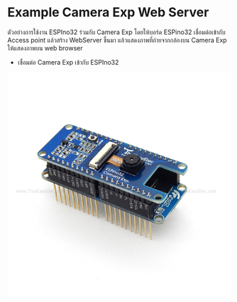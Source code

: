 # Example  Camera Exp Web Server
ตัวอย่างการใช้งาน ESPIno32 ร่วมกับ Camera Exp โดยให้บอร์ด ESPino32 เชื่อมต่อเข้ากับ Access point แล้วสร้าง WebServer ขึ้นมา แล้วแสดงภาพที่ถ่ายจากกล้องบน Camera Exp ให้แสดงภาพบน web browser

* เชื่อมต่อ Camera Exp เข้ากับ ESPIno32

![](/docs/006_wm.jpg)
